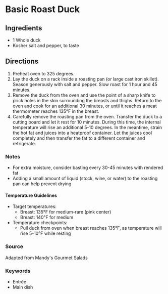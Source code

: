 # Basic Roast Duck

## Ingredients

- 1 Whole duck
- Kosher salt and pepper, to taste

## Directions

1. Preheat oven to 325 degrees.
1. Lay the duck on a rack inside a roasting pan (or large cast iron skillet).
   Season generously with salt and pepper. Slow roast for 1 hour and 45 minutes.
1. Remove the duck from the oven and use the point of a sharp knife to prick
   holes in the skin surrounding the breasts and thighs. Return to the oven and
   cook for an additional 30 minutes, or until it reaches a meat thermometer
   reaches 135°F in the breast.
1. Carefully remove the roasting pan from the oven. Transfer the duck to a
   cutting board and let it rest for 10 minutes. During this time, the internal
   temperature will rise an additional 5-10 degrees. In the meantime, strain the
   hot fat and juices into a heatproof container. Let the juices cool
   completely and then transfer the fat to a different container and
   refrigerate.

### Notes

- For extra moisture, consider basting every 30-45 minutes with rendered fat
- Adding a small amount of liquid (stock, wine, or water) to the roasting pan can help prevent drying

#### Temperature Guidelines

- Target temperatures:
  - Breast: 135°F for medium-rare (pink center)
  - Breast: 140°F for medium
- Temperature checkpoints:
  - Pull duck from oven when breast reaches 135°F, as temperature will rise 5-10°F while resting

### Source

Adapted from Mandy's Gourmet Salads

### Keywords

- Entrée
- Main dish
